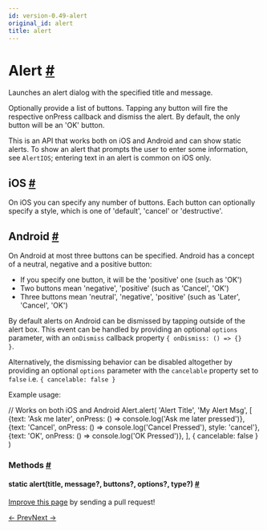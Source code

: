 ```yaml
---
id: version-0.49-alert
original_id: alert
title: alert
---
```

<a id="content"></a><h1><a class="anchor" name="alert"></a>Alert <a class="hash-link" href="docs/alert.html#alert">#</a></h1><div><div><p>Launches an alert dialog with the specified title and message.</p><p>Optionally provide a list of buttons. Tapping any button will fire the
respective onPress callback and dismiss the alert. By default, the only
button will be an 'OK' button.</p><p>This is an API that works both on iOS and Android and can show static
alerts. To show an alert that prompts the user to enter some information,
see <code>AlertIOS</code>; entering text in an alert is common on iOS only.</p><h2><a class="anchor" name="ios"></a>iOS <a class="hash-link" href="docs/alert.html#ios">#</a></h2><p>On iOS you can specify any number of buttons. Each button can optionally
specify a style, which is one of 'default', 'cancel' or 'destructive'.</p><h2><a class="anchor" name="android"></a>Android <a class="hash-link" href="docs/alert.html#android">#</a></h2><p>On Android at most three buttons can be specified. Android has a concept
of a neutral, negative and a positive button:</p><ul><li>If you specify one button, it will be the 'positive' one (such as 'OK')</li><li>Two buttons mean 'negative', 'positive' (such as 'Cancel', 'OK')</li><li>Three buttons mean 'neutral', 'negative', 'positive' (such as 'Later', 'Cancel', 'OK')</li></ul><p>By default alerts on Android can be dismissed by tapping outside of the alert
box. This event can be handled by providing an optional <code>options</code> parameter,
with an <code>onDismiss</code> callback property <code>{ onDismiss: () =&gt; {} }</code>.</p><p>Alternatively, the dismissing behavior can be disabled altogether by providing
an optional <code>options</code> parameter with the <code>cancelable</code> property set to <code>false</code>
i.e. <code>{ cancelable: false }</code></p><p>Example usage:</p><div class="prism language-javascript"><span class="token comment" spellcheck="true">// Works on both iOS and Android
</span>Alert<span class="token punctuation">.</span><span class="token function">alert</span><span class="token punctuation">(</span>
  <span class="token string">'Alert Title'</span><span class="token punctuation">,</span>
  <span class="token string">'My Alert Msg'</span><span class="token punctuation">,</span>
  <span class="token punctuation">[</span>
    <span class="token punctuation">{</span>text<span class="token punctuation">:</span> <span class="token string">'Ask me later'</span><span class="token punctuation">,</span> onPress<span class="token punctuation">:</span> <span class="token punctuation">(</span><span class="token punctuation">)</span> <span class="token operator">=&gt;</span> console<span class="token punctuation">.</span><span class="token function">log</span><span class="token punctuation">(</span><span class="token string">'Ask me later pressed'</span><span class="token punctuation">)</span><span class="token punctuation">}</span><span class="token punctuation">,</span>
    <span class="token punctuation">{</span>text<span class="token punctuation">:</span> <span class="token string">'Cancel'</span><span class="token punctuation">,</span> onPress<span class="token punctuation">:</span> <span class="token punctuation">(</span><span class="token punctuation">)</span> <span class="token operator">=&gt;</span> console<span class="token punctuation">.</span><span class="token function">log</span><span class="token punctuation">(</span><span class="token string">'Cancel Pressed'</span><span class="token punctuation">)</span><span class="token punctuation">,</span> style<span class="token punctuation">:</span> <span class="token string">'cancel'</span><span class="token punctuation">}</span><span class="token punctuation">,</span>
    <span class="token punctuation">{</span>text<span class="token punctuation">:</span> <span class="token string">'OK'</span><span class="token punctuation">,</span> onPress<span class="token punctuation">:</span> <span class="token punctuation">(</span><span class="token punctuation">)</span> <span class="token operator">=&gt;</span> console<span class="token punctuation">.</span><span class="token function">log</span><span class="token punctuation">(</span><span class="token string">'OK Pressed'</span><span class="token punctuation">)</span><span class="token punctuation">}</span><span class="token punctuation">,</span>
  <span class="token punctuation">]</span><span class="token punctuation">,</span>
  <span class="token punctuation">{</span> cancelable<span class="token punctuation">:</span> <span class="token boolean">false</span> <span class="token punctuation">}</span>
<span class="token punctuation">)</span></div></div><span><h3><a class="anchor" name="methods"></a>Methods <a class="hash-link" href="docs/alert.html#methods">#</a></h3><div class="props"><div class="prop"><h4 class="methodTitle"><a class="anchor" name="alert"></a><span class="methodType">static </span>alert<span class="methodType">(title, message?, buttons?, options?, type?)</span> <a class="hash-link" href="docs/alert.html#alert">#</a></h4></div></div></span></div><p class="edit-page-block"><a target="_blank" href="https://github.com/facebook/react-native/blob/master/Libraries/Alert/Alert.js">Improve this page</a> by sending a pull request!</p><div class="docs-prevnext"><a class="docs-prev" href="docs/actionsheetios.html#content">← Prev</a><a class="docs-next" href="docs/alertios.html#content">Next →</a></div>